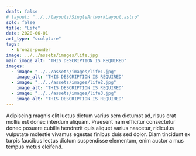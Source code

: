 ```yaml
---
draft: false
# layout: "../../layouts/SingleArtworkLayout.astro"
sold: false
title: "Life"
date: 2020-06-01
art_type: "sculpture"
tags: 
  - bronze-powder
image: ../../assets/images/life.jpg
main_image_alt: "THIS DESCRIPTION IS REQUIRED"
images: 
  - image: "../../assets/images/life1.jpg"
    image_alt: "THIS DESCRIPTION IS REQUIRED"
  - image: "../../assets/images/life2.jpg"
    image_alt: "THIS DESCRIPTION IS REQUIRED"
  - image: "../../assets/images/life3.jpg"
    image_alt: "THIS DESCRIPTION IS REQUIRED"  
---
```


Adipiscing magnis elit luctus dictum varius sem dictumst ad, risus erat mollis est donec interdum aliquam. Praesent nam efficitur consectetur donec posuere cubilia hendrerit quis aliquet varius nascetur, ridiculus vulputate molestie vivamus egestas finibus duis sed dolor. Diam tincidunt ex turpis faucibus lectus dictum suspendisse elementum, enim auctor a mus tempus metus eleifend.
